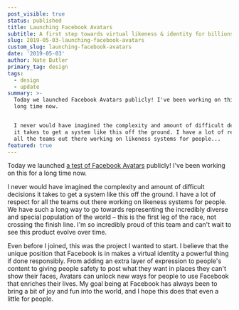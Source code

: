 ```yaml
---
post_visible: true
status: published
title: Launching Facebook Avatars
subtitle: A first step towards virtual likeness & identity for billions.
slug: 2019-05-03-launching-facebook-avatars
custom_slug: launching-facebook-avatars
date: '2019-05-03'
author: Nate Butler
primary_tag: design
tags:
  - design
  - update
summary: >-
  Today we launched Facebook Avatars publicly! I've been working on this for a
  long time now. 


  I never would have imagined the complexity and amount of difficult decisions
  it takes to get a system like this off the ground. I have a lot of respect for
  all the teams out there working on likeness systems for people...
featured: true
---
```

Today we launched [a test of Facebook Avatars](https://www.theverge.com/2019/6/3/18650685/facebook-avatar-messenger-newsfeed-bitmoji) publicly! I've been working on this for a long time now. 

I never would have imagined the complexity and amount of difficult decisions it takes to get a system like this off the ground. I have a lot of respect for all the teams out there working on likeness systems for people. We have such a long way to go towards representing the incredibly diverse and special population of the world – this is the first leg of the race, not crossing the finish line. I'm so incredibly proud of this team and can't wait to see this product evolve over time.

Even before I joined, this was the project I wanted to start. I believe that the unique position that Facebook is in makes a virtual identity a powerful thing if done responsibly. From adding an extra layer of expression to people's content to giving people safety to post what they want in places they can't show their faces, Avatars can unlock new ways for people to use Facebook that enriches their lives. My goal being at Facebook has always been to bring a bit of joy and fun into the world, and I hope this does that even a little for people.